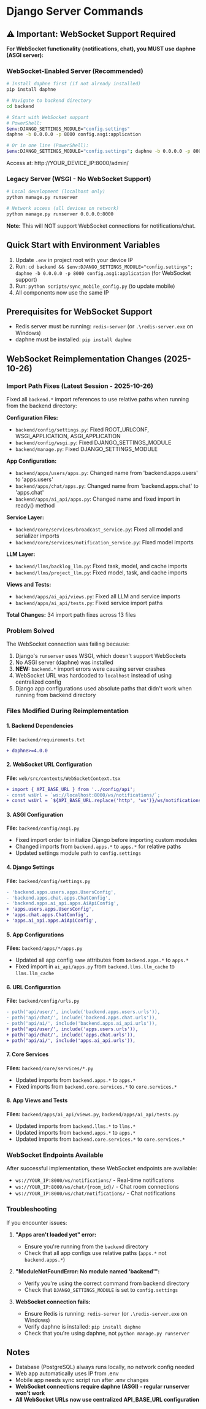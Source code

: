 # Django Server Commands

## ⚠️ Important: WebSocket Support Required

**For WebSocket functionality (notifications, chat), you MUST use daphne (ASGI server):**

### WebSocket-Enabled Server (Recommended)
```bash
# Install daphne first (if not already installed)
pip install daphne

# Navigate to backend directory
cd backend

# Start with WebSocket support
# PowerShell:
$env:DJANGO_SETTINGS_MODULE="config.settings"
daphne -b 0.0.0.0 -p 8000 config.asgi:application

# Or in one line (PowerShell):
$env:DJANGO_SETTINGS_MODULE="config.settings"; daphne -b 0.0.0.0 -p 8000 config.asgi:application
```
Access at: http://YOUR_DEVICE_IP:8000/admin/

### Legacy Server (WSGI - No WebSocket Support)
```bash
# Local development (localhost only)
python manage.py runserver

# Network access (all devices on network)
python manage.py runserver 0.0.0.0:8000
```
**Note:** This will NOT support WebSocket connections for notifications/chat.

## Quick Start with Environment Variables
1. Update `.env` in project root with your device IP
2. Run: `cd backend && $env:DJANGO_SETTINGS_MODULE="config.settings"; daphne -b 0.0.0.0 -p 8000 config.asgi:application` (for WebSocket support)
3. Run: `python scripts/sync_mobile_config.py` (to update mobile)
4. All components now use the same IP

## Prerequisites for WebSocket Support
- Redis server must be running: `redis-server` (or `.\redis-server.exe` on Windows)
- daphne must be installed: `pip install daphne`

## WebSocket Reimplementation Changes (2025-10-26)

### Import Path Fixes (Latest Session - 2025-10-26)

Fixed all `backend.*` import references to use relative paths when running from the backend directory:

**Configuration Files:**
- `backend/config/settings.py`: Fixed ROOT_URLCONF, WSGI_APPLICATION, ASGI_APPLICATION
- `backend/config/wsgi.py`: Fixed DJANGO_SETTINGS_MODULE
- `backend/manage.py`: Fixed DJANGO_SETTINGS_MODULE

**App Configuration:**
- `backend/apps/users/apps.py`: Changed name from 'backend.apps.users' to 'apps.users'
- `backend/apps/chat/apps.py`: Changed name from 'backend.apps.chat' to 'apps.chat'
- `backend/apps/ai_api/apps.py`: Changed name and fixed import in ready() method

**Service Layer:**
- `backend/core/services/broadcast_service.py`: Fixed all model and serializer imports
- `backend/core/services/notification_service.py`: Fixed model imports

**LLM Layer:**
- `backend/llms/backlog_llm.py`: Fixed task, model, and cache imports
- `backend/llms/project_llm.py`: Fixed model, task, and cache imports

**Views and Tests:**
- `backend/apps/ai_api/views.py`: Fixed all LLM and service imports
- `backend/apps/ai_api/tests.py`: Fixed service import paths

**Total Changes:** 34 import path fixes across 13 files

### Problem Solved
The WebSocket connection was failing because:
1. Django's `runserver` uses WSGI, which doesn't support WebSockets
2. No ASGI server (daphne) was installed
3. **NEW:** `backend.*` import errors were causing server crashes
3. WebSocket URL was hardcoded to `localhost` instead of using centralized config
4. Django app configurations used absolute paths that didn't work when running from backend directory

### Files Modified During Reimplementation

#### 1. Backend Dependencies
**File:** `backend/requirements.txt`
```diff
+ daphne>=4.0.0
```

#### 2. WebSocket URL Configuration
**File:** `web/src/contexts/WebSocketContext.tsx`
```diff
+ import { API_BASE_URL } from '../config/api';
- const wsUrl = `ws://localhost:8000/ws/notifications/`;
+ const wsUrl = `${API_BASE_URL.replace('http', 'ws')}/ws/notifications/`;
```

#### 3. ASGI Configuration
**File:** `backend/config/asgi.py`
- Fixed import order to initialize Django before importing custom modules
- Changed imports from `backend.apps.*` to `apps.*` for relative paths
- Updated settings module path to `config.settings`

#### 4. Django Settings
**File:** `backend/config/settings.py`
```diff
- 'backend.apps.users.apps.UsersConfig',
- 'backend.apps.chat.apps.ChatConfig',
- 'backend.apps.ai_api.apps.AiApiConfig',
+ 'apps.users.apps.UsersConfig',
+ 'apps.chat.apps.ChatConfig',
+ 'apps.ai_api.apps.AiApiConfig',
```

#### 5. App Configurations
**Files:** `backend/apps/*/apps.py`
- Updated all app config `name` attributes from `backend.apps.*` to `apps.*`
- Fixed import in `ai_api/apps.py` from `backend.llms.llm_cache` to `llms.llm_cache`

#### 6. URL Configuration
**File:** `backend/config/urls.py`
```diff
- path('api/user/', include('backend.apps.users.urls')),
- path('api/chat/', include('backend.apps.chat.urls')),
- path('api/ai/', include('backend.apps.ai_api.urls')),
+ path('api/user/', include('apps.users.urls')),
+ path('api/chat/', include('apps.chat.urls')),
+ path('api/ai/', include('apps.ai_api.urls')),
```

#### 7. Core Services
**Files:** `backend/core/services/*.py`
- Updated imports from `backend.apps.*` to `apps.*`
- Fixed imports from `backend.core.services.*` to `core.services.*`

#### 8. App Views and Tests
**Files:** `backend/apps/ai_api/views.py`, `backend/apps/ai_api/tests.py`
- Updated imports from `backend.llms.*` to `llms.*`
- Updated imports from `backend.apps.*` to `apps.*`
- Updated imports from `backend.core.services.*` to `core.services.*`

### WebSocket Endpoints Available
After successful implementation, these WebSocket endpoints are available:
- `ws://YOUR_IP:8000/ws/notifications/` - Real-time notifications
- `ws://YOUR_IP:8000/ws/chat/{room_id}/` - Chat room connections
- `ws://YOUR_IP:8000/ws/chat/notifications/` - Chat notifications

### Troubleshooting
If you encounter issues:

1. **"Apps aren't loaded yet" error:**
   - Ensure you're running from the `backend` directory
   - Check that all app configs use relative paths (`apps.*` not `backend.apps.*`)

2. **"ModuleNotFoundError: No module named 'backend'":**
   - Verify you're using the correct command from backend directory
   - Check that `DJANGO_SETTINGS_MODULE` is set to `config.settings`

3. **WebSocket connection fails:**
   - Ensure Redis is running: `redis-server` (or `.\redis-server.exe` on Windows)
   - Verify daphne is installed: `pip install daphne`
   - Check that you're using daphne, not `python manage.py runserver`

## Notes
- Database (PostgreSQL) always runs locally, no network config needed
- Web app automatically uses IP from .env
- Mobile app needs sync script run after .env changes
- **WebSocket connections require daphne (ASGI) - regular runserver won't work**
- **All WebSocket URLs now use centralized API_BASE_URL configuration**
